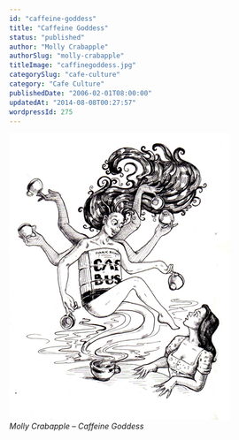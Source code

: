 ```yaml
---
id: "caffeine-goddess"
title: "Caffeine Goddess"
status: "published"
author: "Molly Crabapple"
authorSlug: "molly-crabapple"
titleImage: "caffinegoddess.jpg"
categorySlug: "cafe-culture"
category: "Cafe Culture"
publishedDate: "2006-02-01T08:00:00"
updatedAt: "2014-08-08T00:27:57"
wordpressId: 275
---
```


![caffeine goddess](caffinegoddess.jpg)  
*Molly Crabapple – Caffeine Goddess*